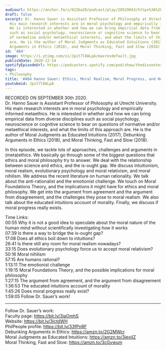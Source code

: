```yaml
---
audiourl: https://anchor.fm/s/822ba20/podcast/play/20529043/https%3A%2F%2Fd3ctxlq1ktw2nl.cloudfront.net%2Fstaging%2F2020-9-2%2F8fcf97fe-a2a5-d20b-7196-706b600bf28a.m4a
draft: false
excerpt: Dr. Hanno Sauer is Assistant Professor of Philosophy at Utrecht University.
  His main research interests are in moral psychology and empirically informed metaethics.
  He is interested in whether and how we can bring empirical data from diverse disciplines
  such as social psychology, neuroscience or cognitive science to bear on questions
  of normative and/or metaethical interests, and what the limits of this approach
  are. He is the author of Moral Judgments as Educated Intuitions (2017), Debunking
  Arguments in Ethics (2018), and Moral Thinking, Fast and Slow (2018).
id: '404'
image: https://i.ytimg.com/vi/Jpit7l0ALpA/maxresdefault.jpg
publishDate: 2020-12-14
spotifyEpisodeUrl: https://podcasters.spotify.com/pod/show/thedissenter/episodes/404-Hanno-Sauer-Ethics--Moral-Realism--Moral-Progress--and-Human-Rationality-ekh0ej
tags:
- Philosophy
title: '#404 Hanno Sauer: Ethics, Moral Realism, Moral Progress, and Human Rationality'
youtubeid: Jpit7l0ALpA
---
```

<div class="timelinks">

RECORDED ON SEPTEMBER 30th 2020.  
Dr. Hanno Sauer is Assistant Professor of Philosophy at Utrecht University. His main research interests are in moral psychology and empirically informed metaethics. He is interested in whether and how we can bring empirical data from diverse disciplines such as social psychology, neuroscience or cognitive science to bear on questions of normative and/or metaethical interests, and what the limits of this approach are. He is the author of Moral Judgments as Educated Intuitions (2017), Debunking Arguments in Ethics (2018), and Moral Thinking, Fast and Slow (2018).

In this episode, we tackle lots of approaches, challenges and arguments in (meta)ethics. We basically go through some of the biggest questions that ethics and moral philosophy try to answer. We deal with the relationship between science and ethics, and the is-ought gap. We discuss intuitionism, moral realism, evolutionary psychology and moral relativism, and moral nihilism. We address the recent literature on human rationality. We talk about the anti-rationalist and the emotionist challenge. We touch on Moral Foundations Theory, and the implications it might have for ethics and moral philosophy. We get into the argument from agreement and the argument from disagreement, and the challenges they pose to moral realism. We also talk about the educated intuitions account of morality. Finally, we discuss if moral progress really exists.

Time Links:  
<time>00:55</time> Why it is not a good idea to speculate about the moral nature of the human mind without scientifically investigating how it works  
<time>07:39</time> Is there a way to bridge the is-ought gap?  
<time>17:08</time> Does all ethics boil down to intuitions?  
<time>26:41</time> Is there still any room for moral realism nowadays?  
<time>33:15</time> Does evolutionary psychology force us to accept moral relativism?   
<time>50:16</time> Moral nihilism  
<time>57:15</time> Are humans rational?  
<time>1:13:11</time> The emotionist challenge  
<time>1:19:15</time> Moral Foundations Theory, and the possible implications for moral philosophy  
<time>1:27:15</time> The argument from agreement, and the argument from disagreement  
<time>1:36:53</time> The educated intuitions account of morality  
<time>1:45:26</time> Does moral progress really exist?  
<time>1:59:05</time> Follow Dr. Sauer’s work!

---

Follow Dr. Sauer’s work:  
Faculty page: https://bit.ly/3iaOmhS  
Website: https://bit.ly/3lctdWH  
PhilPeople profile: https://bit.ly/33fPnRF  
Debunking Arguments in Ethics: https://amzn.to/2G2MWcr  
Moral Judgments as Educated Intuitions: https://amzn.to/3ieoilZ  
Moral Thinking, Fast and Slow: https://amzn.to/3cGywum
</div>

